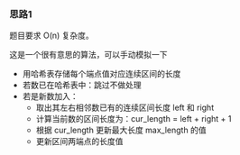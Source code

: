 ### 思路1

题目要求 O(n) 复杂度。

这是一个很有意思的算法，可以手动模拟一下

- 用哈希表存储每个端点值对应连续区间的长度
- 若数已在哈希表中：跳过不做处理
- 若是新数加入：
  - 取出其左右相邻数已有的连续区间长度 left 和 right
  - 计算当前数的区间长度为：cur_length = left + right + 1
  - 根据 cur_length 更新最大长度 max_length 的值
  - 更新区间两端点的长度值
